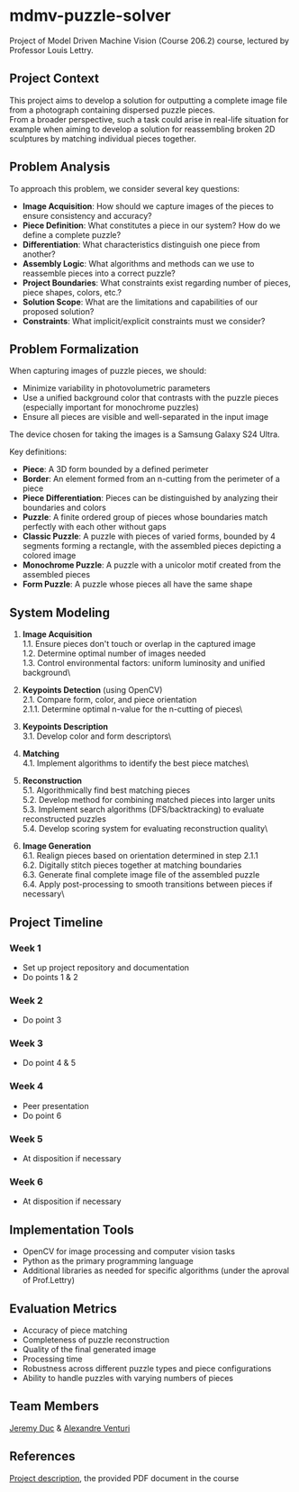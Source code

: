 # mdmv-puzzle-solver

Project of Model Driven Machine Vision (Course 206.2) course, lectured by Professor  Louis Lettry.

## Project Context

This project aims to develop a solution for outputting a complete image file from a photograph containing dispersed puzzle pieces.\
From a broader perspective, such a task could arise in real-life situation for example when aiming to develop a solution for reassembling broken 2D sculptures by matching individual pieces together.

## Problem Analysis

To approach this problem, we consider several key questions:

- **Image Acquisition**: How should we capture images of the pieces to ensure consistency and accuracy?
- **Piece Definition**: What constitutes a piece in our system? How do we define a complete puzzle?
- **Differentiation**: What characteristics distinguish one piece from another?
- **Assembly Logic**: What algorithms and methods can we use to reassemble pieces into a correct puzzle?
- **Project Boundaries**: What constraints exist regarding number of pieces, piece shapes, colors, etc.?
- **Solution Scope**: What are the limitations and capabilities of our proposed solution?
- **Constraints**: What implicit/explicit constraints must we consider?

## Problem Formalization

When capturing images of puzzle pieces, we should:
- Minimize variability in photovolumetric parameters
- Use a unified background color that contrasts with the puzzle pieces (especially important for monochrome puzzles)
- Ensure all pieces are visible and well-separated in the input image

The device chosen for taking the images is a Samsung Galaxy S24 Ultra.

Key definitions:
- **Piece**: A 3D form bounded by a defined perimeter
- **Border**: An element formed from an n-cutting from the perimeter of a piece
- **Piece Differentiation**: Pieces can be distinguished by analyzing their boundaries and colors
- **Puzzle**: A finite ordered group of pieces whose boundaries match perfectly with each other without gaps
- **Classic Puzzle**: A puzzle with pieces of varied forms, bounded by 4 segments forming a rectangle, with the assembled pieces depicting a colored image
- **Monochrome Puzzle**: A puzzle with a unicolor motif created from the assembled pieces
- **Form Puzzle**: A puzzle whose pieces all have the same shape

## System Modeling

1. **Image Acquisition**\
   1.1. Ensure pieces don't touch or overlap in the captured image\
   1.2. Determine optimal number of images needed\
   1.3. Control environmental factors: uniform luminosity and unified background\

2. **Keypoints Detection** (using OpenCV)\
   2.1. Compare form, color, and piece orientation\
      2.1.1. Determine optimal n-value for the n-cutting of pieces\

3. **Keypoints Description**\
   3.1. Develop color and form descriptors\

4. **Matching**\
   4.1. Implement algorithms to identify the best piece matches\

5. **Reconstruction**\
   5.1. Algorithmically find best matching pieces\
   5.2. Develop method for combining matched pieces into larger units\
   5.3. Implement search algorithms (DFS/backtracking) to evaluate reconstructed puzzles\
   5.4. Develop scoring system for evaluating reconstruction quality\

6. **Image Generation**\
   6.1. Realign pieces based on orientation determined in step 2.1.1\
   6.2. Digitally stitch pieces together at matching boundaries\
   6.3. Generate final complete image file of the assembled puzzle\
   6.4. Apply post-processing to smooth transitions between pieces if necessary\

## Project Timeline

### Week 1
- Set up project repository and documentation
- Do points 1 & 2

### Week 2
- Do point 3

### Week 3
- Do point 4 & 5

### Week 4
- Peer presentation
- Do point 6

### Week 5
- At disposition if necessary

### Week 6
- At disposition if necessary

## Implementation Tools
- OpenCV for image processing and computer vision tasks
- Python as the primary programming language
- Additional libraries as needed for specific algorithms (under the aproval of Prof.Lettry)

## Evaluation Metrics
- Accuracy of piece matching
- Completeness of puzzle reconstruction
- Quality of the final generated image
- Processing time
- Robustness across different puzzle types and piece configurations
- Ability to handle puzzles with varying numbers of pieces

## Team Members
[Jeremy Duc](https://github.com/jijiduc) & [Alexandre Venturi](https://github.com/mastermeter)

## References
[Project description](https://isc.hevs.ch/learn/pluginfile.php/5191/mod_resource/content/0/Project.pdf), the provided PDF document in the course